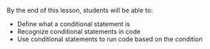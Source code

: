 By the end of this lesson, students will be able to:
- Define what a conditional statement is
- Recognize conditional statements in code
- Use conditional statements to run code based on the condition
